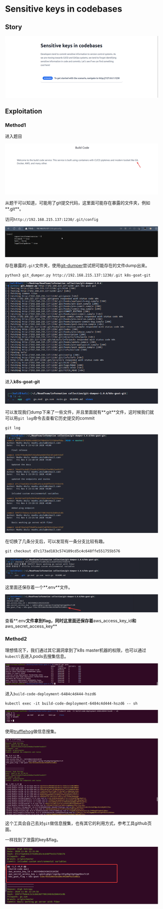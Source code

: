 # Sensitive keys in codebases

## Story

![vmware_chNFm07yTl](../images/2023-04/vmware_chNFm07yTl.png)

## Exploitation

### Method1

进入题目

![msedge_2NCelWKPBs](../images/2023-04/msedge_2NCelWKPBs.png)

从题干可以知道，可能用了git提交代码，这里面可能存在暴露的文件夹，例如**.git**。

访问`http://192.168.215.137:1230/.git/config`

![msedge_TsSOt2Czjz](../images/2023-04/msedge_TsSOt2Czjz.png)

存在暴露的`.git`文件夹，使用[git-dumper](https://github.com/arthaud/git-dumper)尝试把可能存在的文件dump出来。

```
python3 git_dumper.py http://192.168.215.137:1230/.git k8s-goat-git
```

![vmware_SYHmpfxizx](../images/2023-04/vmware_SYHmpfxizx.png)

进入**k8s-goat-git**

![vmware_REgAc2iktG](../images/2023-04/vmware_REgAc2iktG.png)

可以发现我们dump下来了一些文件，并且里面就有**.git**文件，这时候我们就可以用`git log`命令去查看它历史提交的commit

```
git log
```

![vmware_qS2ODmCw3t](../images/2023-04/vmware_qS2ODmCw3t.png)

在切换了几条分支后，可以发现有一条分支比较有趣。

```
git checkout d7c173ad183c574109cd5c4c648ffe551755b576
```

![vmware_O4iJNIox5m](../images/2023-04/vmware_O4iJNIox5m.png)

这里面还保存着一个**.env**文件。

![vmware_O4iJNIox5m](../images/2023-04/vmware_nzy4nOppU7.png)

查看**.env**文件拿到flag，同时这里面还保存着**aws_access_key_id**和**aws_secret_access_key**

### Method2

理想情况下，我们通过其它漏洞拿到了k8s master机器的权限，也可以通过`kubectl`去进入pods去搜集信息。

![vmware_SqR3lb1qqu](../images/2023-04/vmware_SqR3lb1qqu.png)

进入`build-code-deployment-6484c4d444-hszd6`

```
kubectl exec -it build-code-deployment-6484c4d444-hszd6 -- sh
```

![vmware_WddO5en0a4](../images/2023-04/vmware_WddO5en0a4.png)

使用[trufflehog](https://github.com/trufflesecurity/trufflehog)做信息搜集。

![vmware_FWIcvSUFR1](../images/2023-04/vmware_FWIcvSUFR1.png)

这个工具会自己去对`git`做信息搜集，也有其它的利用方式，参考工具github页面。

一样找到了泄露的key&flag。

![vmware_2FKvFQLi7z](../images/2023-04/vmware_2FKvFQLi7z.png)

